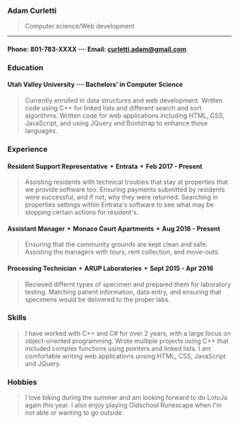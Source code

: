 ### Adam Curletti
> Computer science/Web development
------------------------------------------------------------
#### Phone: 801-783-XXXX ⋅⋅⋅⋅ Email: curletti.adam@gmail.com

### Education
#### Utah Valley University ⋅⋅⋅⋅ Bachelors' in Computer Science
> Currently enrolled in data structures and web development.
> Written code using C++ for linked lists and different search and sort algorithms.
> Written code for web applications including HTML, CSS, JavaScript, and using JQuery and Bootstrap to enhance those languages.

### Experience
#### Resident Support Representative ⚬ Entrata ⚬ Feb 2017 - Present
> Assisting residents with technical troubles that stay at properties that we provide software too.
> Ensuring payments submitted by residents were successful, and if not, why they were returned.
> Searching in properties settings within Entrata's software to see what may be stopping certain actions for resident's.

#### Assistant Manager ⚬ Monaco Court Apartments ⚬ Aug 2016 - Present
> Ensuring that the community grounds are kept clean and safe.
> Assisting the managers with tours, rent collection, and move-outs.

#### Processing Technician ⚬ ARUP Laboratories ⚬ Sept 2015 - Apr 2016
> Recieved differnt types of specimen and prepared them for laboratory testing.
> Matching patient information, data entry, and ensuring that specimens would be delivered to the proper labs.

### Skills
> I have worked with C++ and C# for over 2 years, with a large focus on object-oriented programming.
> Wrote multiple projects using C++ that included complex functions using pointers and linked lists.
> I am comfortable writing web applications unsing HTML, CSS, JavaScript and JQuery.

### Hobbies
> I love biking during the summer and am looking forward to do LotoJa again this year.
> I also enjoy playing Oldschool Runescape when I'm not able or wanting to go outside.
